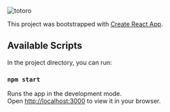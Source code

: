 ![totoro](https://user-images.githubusercontent.com/80996376/189796747-c735b5eb-9a6a-45fd-8428-a1d37c1ff3fd.png)

This project was bootstrapped with [Create React App](https://github.com/facebook/create-react-app).
## Available Scripts
In the project directory, you can run:
### `npm start`
Runs the app in the development mode.\
Open [http://localhost:3000](http://localhost:3000) to view it in your browser.
